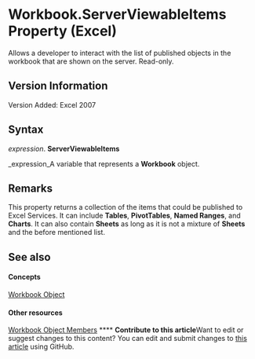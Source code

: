 
# Workbook.ServerViewableItems Property (Excel)

Allows a developer to interact with the list of published objects in the workbook that are shown on the server. Read-only.


## Version Information

Version Added: Excel 2007 


## Syntax

 _expression_. **ServerViewableItems**

 _expression_A variable that represents a  **Workbook** object.


## Remarks

This property returns a collection of the items that could be published to Excel Services. It can include  **Tables**,  **PivotTables**,  **Named Ranges**, and  **Charts**. It can also contain  **Sheets** as long as it is not a mixture of **Sheets** and the before mentioned list.


## See also


#### Concepts


 [Workbook Object](8c00aa60-c974-eed3-0812-3c9625eb0d4c.md)
#### Other resources


 [Workbook Object Members](dce102a3-25de-3ff4-2ce5-bc56e08baca7.md)
****   **Contribute to this article**Want to edit or suggest changes to this content? You can edit and submit changes to  [this article](https://github.com/jhershey00/VBA_Excel_Test/OpenXMLCon/articles/2c10a647-2b2c-0640-9990-109b89444cd2.md) using GitHub.

